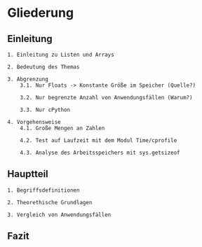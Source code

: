 # Gliederung

## Einleitung

    1. Einleitung zu Listen und Arrays

    2. Bedeutung des Themas
    
    3. Abgrenzung
        3.1. Nur Floats -> Konstante Größe im Speicher (Quelle?)

        3.2. Nur begrenzte Anzahl von Anwendungsfällen (Warum?)

        3.3. Nur cPython

    4. Vorgehensweise
        4.1. Große Mengen an Zahlen

        4.2. Test auf Laufzeit mit dem Modul Time/cprofile

        4.3. Analyse des Arbeitsspeichers mit sys.getsizeof

## Hauptteil
    1. Begriffsdefinitionen

    2. Theorethische Grundlagen

    3. Vergleich von Anwendungsfällen

## Fazit